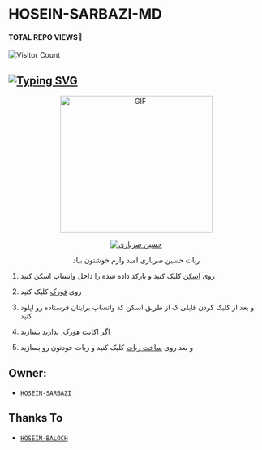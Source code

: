 # HOSEIN-SARBAZI-MD
#### TOTAL REPO VIEWS📍

![Visitor Count](https://profile-counter.glitch.me/terror-boy/count.svg)

## [![Typing SVG](https://readme-typing-svg.herokuapp.com?font=Rockstar-ExtraBold&color=F33A6A&lines=WELCOME+TO+HOSEIN-SARBAZI+MD+WA+BOT.;CREATED+BY+HOSEIN-BALOCH+YT;BEST+MULTIDEVICE+WA+BOT;THANKS+FOR+HOSEIN+MY+GIT)](https://git.io/typing-svg)

 </a>

</p>

<div align="center">

  <p align="center">

<img src="https://i.ibb.co/5W3gfSG/image.jpg" alt="GIF" width="300" height="270"/>

</p>

  <p align="center">

<a href="#"><img title="حسین صربازی" src="https://i.ibb.co/HnMm6f4/image.jpg"></a>

</p>

</div>

<p align="center">ربات حسین صربازی امید وارم خوشتون بیاد  </br> 


1. روی [اسکن](https://replit.com/@ywtywbHsyn/HOSEINSARBAZIMD?v=1) کلیک کنید و بارکد داده شده را داخل واتساپ اسکن کنید 

2. روی [فورک](https://github.com/hoseinbaloch1/HOSEIN-SARBAZI-MD/fork) کلیک کنید 

2.  و بعد از کلیک کردن فایلی ک از طریق اسکن کد واتساپ برایتان فرستاده رو اپلود کنید

3. اگر اکانت [هورک](https://signup.heroku.com/), ندارید بسازید

5. و بعد روی [ساخت ربات](https://heroku.com/deploy?template=https://github.com/hoseinbaloch1/HOSEIN-SARBAZI-MD) کلیک کنید و ربات خودتون رو بسازید 


## Owner:
* [`HOSEIN-SARBAZI`](https://github.com/hoseinbaloch1)

## Thanks To
* [`HOSEIN-BALOCH`](https://github.com/hoseinbaloch)
